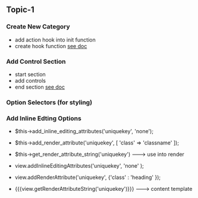 ## Topic-1
### Create New Category

* add action hook into init function
* create hook function
[see doc](https://developers.elementor.com/widget-categories/)

### Add Control Section

* start section
* add controls
* end section
[see doc](https://developers.elementor.com/add-control-section-to-widgets/)

### Option Selectors (for styling)

### Add Inline Edting Options

* $this->add_inline_editing_attributes('uniquekey', 'none');
* $this->add_render_attribute('uniquekey', [
    'class' => 'classname'
]);
* $this->get_render_attribute_string('uniquekey')   ---> use into render


* view.addInlineEditingAttributes('uniquekey', 'none' ); 
* view.addRenderAttribute('uniquekey', {'class' : 'heading' });
* {{{view.getRenderAttributeString('uniquekey')}}} ---> content template
